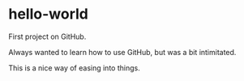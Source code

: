# hello-world
First project on GitHub.

Always wanted to learn how to use GitHub, but was a bit intimitated.

This is a nice way of easing into things.
